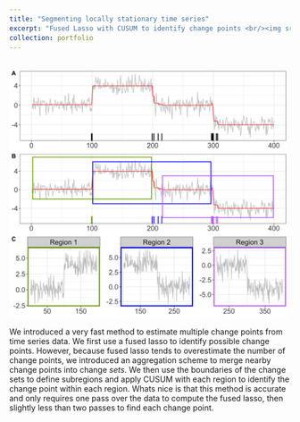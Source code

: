 ```yaml
---
title: "Segmenting locally stationary time series"
excerpt: "Fused Lasso with CUSUM to identify change points <br/><img src='/images/fcp/region3.png' width='400'>"
collection: portfolio
---
```


<br/><img src='/images/fcp/region3.png' width='500'>


We introduced a very fast method to estimate multiple change points from time series data. We first use a fused lasso to identify possible change points. However, because fused lasso tends to overestimate the number of change points, we introduced an aggregation scheme to merge nearby change points into change _sets_. We then use the boundaries of the change sets to define subregions and apply CUSUM with each region to identify the change point within each region. Whats nice is that this method is accurate and only requires one pass over the data to compute the fused lasso, then slightly less than two passes to find each change point.
